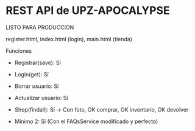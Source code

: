 # REST API de UPZ-APOCALYPSE

LISTO PARA PRODUCCION

register.html, index.html (login), main.html (tienda)

Funciones

-	Registrar(save): Sí

-	Login(get): Sí

-	Borrar usuario: Sí

-	Actualizar usuario: Sí

-	Shop(findall): Sí -> Con foto, OK comprar, OK inventario, OK devolver

-	Minimo 2: Sí (Con el FAQsService modificado y perfecto)



